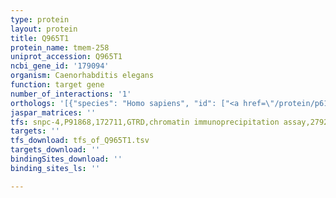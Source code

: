 ```yaml
---
type: protein
layout: protein
title: Q965T1
protein_name: tmem-258
uniprot_accession: Q965T1
ncbi_gene_id: '179094'
organism: Caenorhabditis elegans
function: target gene
number_of_interactions: '1'
orthologs: '[{"species": "Homo sapiens", "id": ["<a href=\"/protein/p61165\">P61165</a>"]}, {"species": "Mus musculus", "id": ["<a href=\"/protein/p61166\">P61166</a>"]}, {"species": "Rattus norvegicus", "id": ["D3ZS52", "A0A0G2JWZ0"]}, {"species": "Drosophila melanogaster", "id": ["<a href=\"/protein/q9vva8\">Q9VVA8</a>"]}, {"species": "Danio rerio", "id": ["Q6PBS6"]}]'
jaspar_matrices: ''
tfs: snpc-4,P91868,172711,GTRD,chromatin immunoprecipitation assay,27924024%5Buid%5D,No
targets: ''
tfs_download: tfs_of_Q965T1.tsv
targets_download: ''
bindingSites_download: ''
binding_sites_ls: ''

---
```


